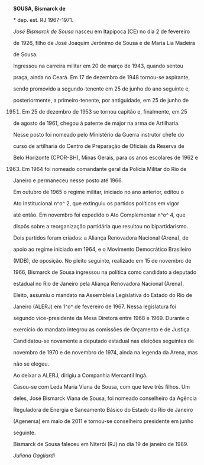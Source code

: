**SOUSA, Bismarck de**



\* dep. est. RJ 1967-1971.



*José Bismarck de Sousa* nasceu em Itapipoca (CE) no dia 2 de fevereiro

de 1926, filho de José Joaquim Jerônimo de Sousa e de Maria Lia Madeira

de Sousa.



Ingressou na carreira militar em 20 de março de 1943, quando sentou

praça, ainda no Ceará. Em 17 de dezembro de 1948 tornou-se aspirante,

sendo promovido a segundo-tenente em 25 de junho do ano seguinte e,

posteriormente, a primeiro-tenente, por antiguidade, em 25 de junho de

1951. Em 25 de dezembro de 1953 se tornou capitão e, finalmente, em 25

de agosto de 1961, chegou à patente de major na arma de Artilharia.

Nesse posto foi nomeado pelo Ministério da Guerra instrutor chefe do

curso de artilharia do Centro de Preparação de Oficiais da Reserva de

Belo Horizonte (CPOR-BH), Minas Gerais, para os anos escolares de 1962 e

1963. Em 1964 foi nomeado comandante geral da Polícia Militar do Rio de

Janeiro e permaneceu nesse posto até 1966.



Em outubro de 1965 o regime militar, iniciado no ano anterior, editou o

Ato Institucional n^o^ 2, que extinguiu os partidos políticos em vigor

até então. Em novembro foi expedido o Ato Complementar n^o^ 4, que

dispôs sobre a reorganização partidária que resultou no bipartidarismo.

Dois partidos foram criados: a Aliança Renovadora Nacional (Arena), de

apoio ao regime iniciado em 1964, e o Movimento Democrático Brasileiro

(MDB), de oposição. No pleito seguinte, realizado em 15 de novembro de

1966, Bismarck de Sousa ingressou na política como candidato a deputado

estadual no Rio de Janeiro pela Aliança Renovadora Nacional (Arena).

Eleito, assumiu o mandato na Assembleia Legislativa do Estado do Rio de

Janeiro (ALERJ) em 1^o^ de fevereiro de 1967. Nessa legislatura foi

segundo vice-presidente da Mesa Diretora entre 1968 e 1969. Durante o

exercício do mandato integrou as comissões de Orçamento e de Justiça.



Candidatou-se novamente a deputado estadual nas eleições seguintes de

novembro de 1970 e de novembro de 1974, ainda na legenda da Arena, mas

não se elegeu.



Ao deixar a ALERJ, dirigiu a Companhia Mercantil Ingá.



Casou-se com Leda Maria Viana de Sousa, com que teve três filhos. Um

deles, José Bismarck Viana de Sousa, foi nomeado conselheiro da Agência

Reguladora de Energia e Saneamento Básico do Estado do Rio de Janeiro

(Agenersa) em maio de 2011 e tornou-se conselheiro presidente em junho

seguinte.



Bismarck de Sousa faleceu em Niterói (RJ) no dia 19 de janeiro de 1989.



*Juliana Gagliardi*




